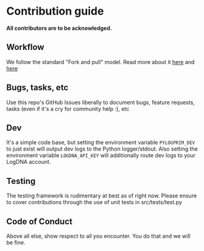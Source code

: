 # Contribution guide

**All contributors are to be acknowledged.**

## Workflow

We follow the standard "Fork and pull" model.  Read more about it [here](https://docs.github.com/en/github/collaborating-with-pull-requests/getting-started/about-collaborative-development-models#fork-and-pull-model) and [here](https://gist.github.com/Chaser324/ce0505fbed06b947d962)

## Bugs, tasks, etc

Use this repo's GitHub Issues liberally to document bugs, feature requests, tasks (even if it's a cry for community help :), etc

## Dev

It's a simple code base, but setting the environment variable `PYLOGPRIM_DEV` to just exist will output dev logs to the Python logger/stdout.  Also setting the environment variable `LOGDNA_API_KEY` will additionally route dev logs to your LogDNA account.

## Testing

The testing framework is rudimentary at best as of right now. Please ensure to cover contributions through the use of unit tests in src/tests/test.py

## Code of Conduct

Above all else, show respect to all you encounter.  You do that and we will be fine.
